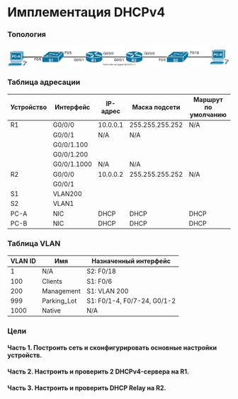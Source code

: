 # Имплементация DHCPv4

### Топология

![Topology](lab04.svg)

### Таблица адресации
| Устройство | Интерфейс    | IP-адрес | Маска подсети   | Маршрут по умолчанию |
| ---------- | ----------- | -------- | --------------- | -------------------- |
| R1         | G0/0/0      | 10.0.0.1 | 255.255.255.252 | N/A                  |
|            | G0/0/1      | N/A      | N/A             |                      |
|            | G0/0/1.100  |          |                 |                      |
|            | G0/0/1.200  |          |                 |                      |
|            | G0/0/1.1000 | N/A      | N/A             |                      |
| R2         | G0/0/0      | 10.0.0.2 | 255.255.255.252 | N/A                  |
|            | G0/0/1      |          |                 |                      |
| S1         | VLAN200     |          |                 |                      |
| S2         | VLAN1       |          |                 |                      |
| PC-A       | NIC         | DHCP     | DHCP            | DHCP                 |
| PC-B       | NIC         | DHCP     | DHCP            | DHCP                 |

### Таблица VLAN


| VLAN ID | Имя        | Назначенный интерфейс         |
| ------- | ---------- | --------------------------  |
| 1       | N/A        | S2: F0/18                   |
| 100     | Clients    | S1: F0/6                    |
| 200     | Management | S1: VLAN 200                |
| 999     | Parking_Lot| S1: F0/1-4, F0/7-24, G0/1-2 |
| 1000    | Native     | N/A                         |

### Цели
#### Часть 1. Построить сеть и сконфигурировать основные настройки устройств.
#### Часть 2. Настроить и проверить 2 DHCPv4-сервера на R1.
#### Часть 3. Настроить и проверить DHCP Relay на R2.

